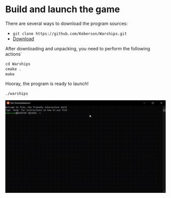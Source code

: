 # Build and launch the game

There are several ways to download the program sources:
+ ```` git clone https://github.com/Keberson/Warships.git ````
+ [Download](https://github.com/Keberson/Warships/archive/refs/heads/project.zip)

After downloading and unpacking, you need to perform the following actions`
```` 
cd Warships
cmake .
make 
````

Hooray, the program is ready to launch!
```` 
./warships 
````

<img src='https://github.com/Keberson/Warships/blob/project/docs/launch.gif?raw=true' />
